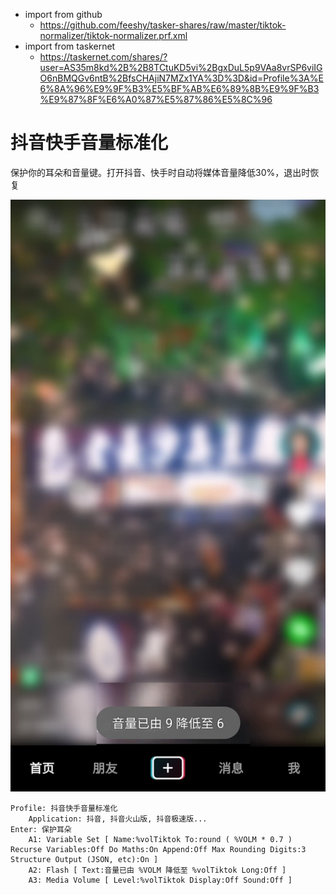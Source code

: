 - import from github
	- https://github.com/feeshy/tasker-shares/raw/master/tiktok-normalizer/tiktok-normalizer.prf.xml
- import from taskernet
	- https://taskernet.com/shares/?user=AS35m8kd%2B%2B8TCtuKD5vi%2BgxDuL5p9VAa8vrSP6viIGO6nBMQGv6ntB%2BfsCHAjiN7MZx1YA%3D%3D&id=Profile%3A%E6%8A%96%E9%9F%B3%E5%BF%AB%E6%89%8B%E9%9F%B3%E9%87%8F%E6%A0%87%E5%87%86%E5%8C%96

# 抖音快手音量标准化

保护你的耳朵和音量键。打开抖音、快手时自动将媒体音量降低30%，退出时恢复

![](Screenshot_20210713-102207.jpg)

```
Profile: 抖音快手音量标准化
	Application: 抖音, 抖音火山版, 抖音极速版...
Enter: 保护耳朵
	A1: Variable Set [ Name:%volTiktok To:round ( %VOLM * 0.7 ) Recurse Variables:Off Do Maths:On Append:Off Max Rounding Digits:3 Structure Output (JSON, etc):On ] 
	A2: Flash [ Text:音量已由 %VOLM 降低至 %volTiktok Long:Off ] 
	A3: Media Volume [ Level:%volTiktok Display:Off Sound:Off ] 
```